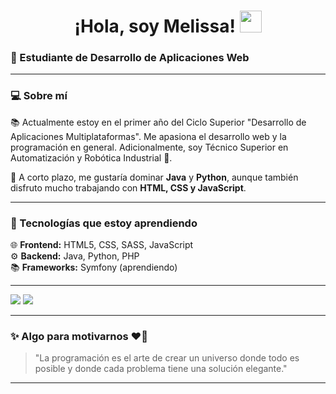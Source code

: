 ## <h1 align="center">¡Hola, soy Melissa! <img src="https://media.giphy.com/media/hvRJCLFzcasrR4ia7z/giphy.gif" width="35"></h1> 
### 🚀 Estudiante de Desarrollo de Aplicaciones Web

---

### 💻 Sobre mí

📚 Actualmente estoy en el primer año del Ciclo Superior "Desarrollo de Aplicaciones Multiplataformas". Me apasiona el desarrollo web y la programación en general. Adicionalmente, soy Técnico Superior en Automatización y Robótica Industrial 🤖.

🎯 A corto plazo, me gustaría dominar **Java** y **Python**, aunque también disfruto mucho trabajando con **HTML, CSS y JavaScript**. 

---

### 🚀 Tecnologías que estoy aprendiendo

🌐 **Frontend:** HTML5, CSS, SASS, JavaScript  
⚙️ **Backend:** Java, Python, PHP  
📚 **Frameworks:** Symfony (aprendiendo)

---
[![](https://github-readme-stats.vercel.app/api?username=MelissaLinanGonzalez&show_icons=true&bg_color=ffffff&title_color=00aaff&text_color=0044cc&icon_color=00ffff&hide_border=true&border_radius=10&hide=issues,contribs)](https://github.com/MelissaLinanGonzalez)
[![](https://github-readme-stats.vercel.app/api/top-langs/?username=MelissaLinanGonzalez&layout=compact&bg_color=ffffff&title_color=00aaff&text_color=0044cc&icon_color=00ffff&hide_border=true&border_radius=10)](https://github.com/MelissaLinanGonzalez)





---

### ✨ Algo para motivarnos ❤️‍🔥

> "La programación es el arte de crear un universo donde todo es posible y donde cada problema tiene una solución elegante."

---
